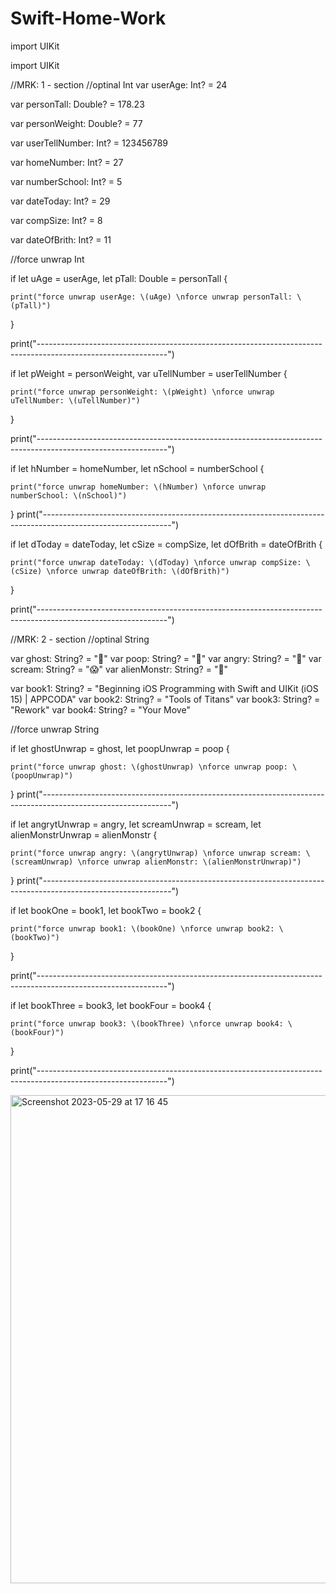 # Swift-Home-Work

import UIKit

import UIKit



//MRK: 1 - section
//optinal Int
var userAge: Int? = 24

var personTall: Double? = 178.23

var personWeight: Double? = 77

var userTellNumber: Int? = 123456789

var homeNumber: Int? = 27

var numberSchool: Int? = 5

var dateToday: Int? = 29

var compSize: Int? = 8

var dateOfBrith: Int? = 11

//force unwrap Int

if let uAge = userAge, let pTall: Double = personTall {
    
    print("force unwrap userAge: \(uAge) \nforce unwrap personTall: \(pTall)")
}

print("--------------------------------------------------------------------------------------------------------------")

if let pWeight = personWeight, var uTellNumber = userTellNumber {
    
    print("force unwrap personWeight: \(pWeight) \nforce unwrap uTellNumber: \(uTellNumber)")
   
}

print("--------------------------------------------------------------------------------------------------------------")

if let hNumber = homeNumber, let nSchool = numberSchool {
    
    print("force unwrap homeNumber: \(hNumber) \nforce unwrap numberSchool: \(nSchool)")

}
print("--------------------------------------------------------------------------------------------------------------")


if let dToday = dateToday, let cSize = compSize, let dOfBrith = dateOfBrith {
    
    print("force unwrap dateToday: \(dToday) \nforce unwrap compSize: \(cSize) \nforce unwrap dateOfBrith: \(dOfBrith)")
}


print("--------------------------------------------------------------------------------------------------------------")

//MRK: 2 - section
//optinal String

var ghost: String? = "👻"
var poop: String? = "💩"
var angry: String? = "😤"
var scream: String? = "😱"
var alienMonstr: String? = "👾"

var book1: String? = "Beginning iOS Programming with Swift and UIKit (iOS 15) | APPCODA"
var book2: String? = "Tools of Titans"
var book3: String? = "Rework"
var book4: String? = "Your Move"

//force unwrap String

if let ghostUnwrap = ghost, let poopUnwrap = poop {
    
    print("force unwrap ghost: \(ghostUnwrap) \nforce unwrap poop: \(poopUnwrap)")
}
print("--------------------------------------------------------------------------------------------------------------")


if let angrytUnwrap = angry, let screamUnwrap = scream, let alienMonstrUnwrap = alienMonstr  {
    
    print("force unwrap angry: \(angrytUnwrap) \nforce unwrap scream: \(screamUnwrap) \nforce unwrap alienMonstr: \(alienMonstrUnwrap)")
}
print("--------------------------------------------------------------------------------------------------------------")



if let bookOne = book1, let bookTwo = book2 {
    
    print("force unwrap book1: \(bookOne) \nforce unwrap book2: \(bookTwo)")
}

print("--------------------------------------------------------------------------------------------------------------")

if let bookThree = book3, let bookFour = book4 {
    
    print("force unwrap book3: \(bookThree) \nforce unwrap book4: \(bookFour)")
}

print("--------------------------------------------------------------------------------------------------------------")



<img width="781" alt="Screenshot 2023-05-29 at 17 16 45" src="https://github.com/Power-of-Now/Swift-Home-Work/assets/77582341/05e971de-6969-4417-aeda-e131f47995ad">
